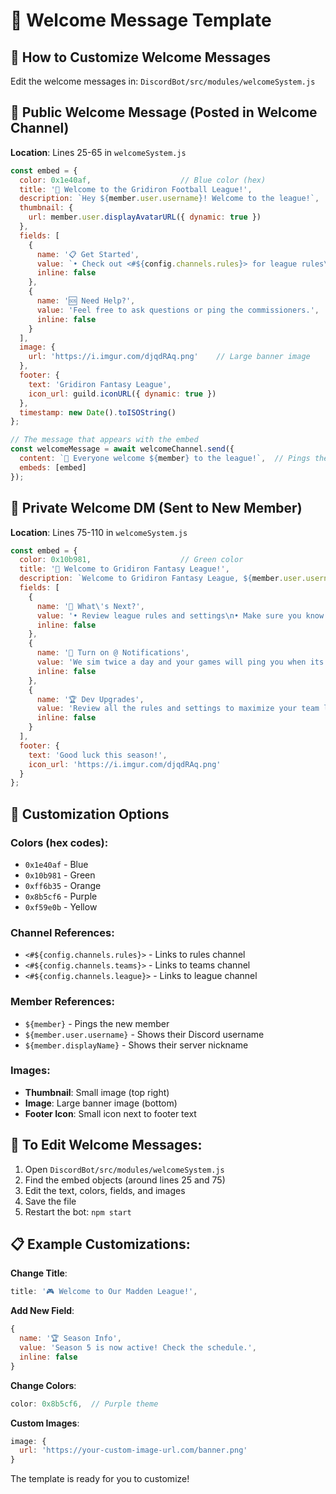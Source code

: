 # 🏈 Welcome Message Template

## 📝 How to Customize Welcome Messages

Edit the welcome messages in: `DiscordBot/src/modules/welcomeSystem.js`

## 🎯 **Public Welcome Message** (Posted in Welcome Channel)

**Location**: Lines 25-65 in `welcomeSystem.js`

```javascript
const embed = {
  color: 0x1e40af,                    // Blue color (hex)
  title: '🏈 Welcome to the Gridiron Football League!',
  description: `Hey ${member.user.username}! Welcome to the league!`,
  thumbnail: {
    url: member.user.displayAvatarURL({ dynamic: true })
  },
  fields: [
    {
      name: '📋 Get Started',
      value: `• Check out <#${config.channels.rules}> for league rules\n• Browse <#${config.channels.teams}> to see available teams\n• Visit <#${config.channels.league}> for league info`,
      inline: false
    },
    {
      name: '🆘 Need Help?',
      value: 'Feel free to ask questions or ping the commissioners.',
      inline: false
    }
  ],
  image: {
    url: 'https://i.imgur.com/djqdRAq.png'    // Large banner image
  },
  footer: {
    text: 'Gridiron Fantasy League',
    icon_url: guild.iconURL({ dynamic: true })
  },
  timestamp: new Date().toISOString()
};

// The message that appears with the embed
const welcomeMessage = await welcomeChannel.send({ 
  content: `🎉 Everyone welcome ${member} to the league!`,  // Pings the new member
  embeds: [embed] 
});
```

## 💬 **Private Welcome DM** (Sent to New Member)

**Location**: Lines 75-110 in `welcomeSystem.js`

```javascript
const embed = {
  color: 0x10b981,                    // Green color
  title: '🏈 Welcome to Gridiron Fantasy League!',
  description: `Welcome to Gridiron Fantasy League, ${member.user.username}!`,
  fields: [
    {
      name: '🎯 What\'s Next?',
      value: '• Review league rules and settings\n• Make sure you know the Sim Times\n• Click through all the channels',
      inline: false
    },
    {
      name: '📱 Turn on @ Notifications',
      value: 'We sim twice a day and your games will ping you when its time to schedule your game.',
      inline: false
    },
    {
      name: '🏆 Dev Upgrades',
      value: 'Review all the rules and settings to maximize your team like the Dev Upgrades.',
      inline: false
    }
  ],
  footer: {
    text: 'Good luck this season!',
    icon_url: 'https://i.imgur.com/djqdRAq.png'
  }
};
```

## 🎨 **Customization Options**

### **Colors** (hex codes):
- `0x1e40af` - Blue
- `0x10b981` - Green  
- `0xff6b35` - Orange
- `0x8b5cf6` - Purple
- `0xf59e0b` - Yellow

### **Channel References**:
- `<#${config.channels.rules}>` - Links to rules channel
- `<#${config.channels.teams}>` - Links to teams channel
- `<#${config.channels.league}>` - Links to league channel

### **Member References**:
- `${member}` - Pings the new member
- `${member.user.username}` - Shows their Discord username
- `${member.displayName}` - Shows their server nickname

### **Images**:
- **Thumbnail**: Small image (top right)
- **Image**: Large banner image (bottom)
- **Footer Icon**: Small icon next to footer text

## 🔧 **To Edit Welcome Messages**:

1. Open `DiscordBot/src/modules/welcomeSystem.js`
2. Find the embed objects (around lines 25 and 75)
3. Edit the text, colors, fields, and images
4. Save the file
5. Restart the bot: `npm start`

## 📋 **Example Customizations**:

**Change Title**:
```javascript
title: '🎮 Welcome to Our Madden League!',
```

**Add New Field**:
```javascript
{
  name: '🏆 Season Info',
  value: 'Season 5 is now active! Check the schedule.',
  inline: false
}
```

**Change Colors**:
```javascript
color: 0x8b5cf6,  // Purple theme
```

**Custom Images**:
```javascript
image: {
  url: 'https://your-custom-image-url.com/banner.png'
}
```

The template is ready for you to customize!